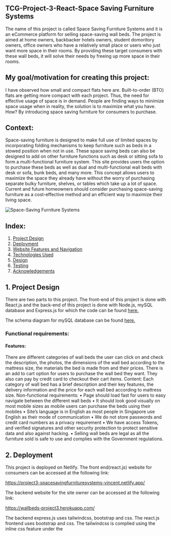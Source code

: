 ## TCG-Project-3-React-Space Saving Furniture Systems
The name of this project is called Space Saving Furniture Systems and it is an eCommerce platform for selling space-saving wall beds. The project is aimed at home owners, backbacker hotels owners, student domoritory owners, office owners who have a relatively small place or users who just want more space in their rooms. By providing these target consumers with these wall beds, it will solve their needs by freeing up more space in their rooms.

## My goal/motivation for creating this project:
I have observed how small and compact flats here are. Built-to-order (BTO) flats are getting more compact with each project. Thus, the need for effective usage of space is in demand. People are finding ways to minimize space usage when in reality, the solution is to maximize what you have. How? By introducing space saving furniture for consumers to purchase.

## Context: 
Space-saving furniture is designed to make full use of limited spaces by incorporating folding mechanisms to keep furniture such as beds in a stowed position when not in use. These space saving beds can also be designed to add on other furniture functions such as desk or sitting sofa to form a multi-functional furniture system. This site provides users the option to purchase these beds as well as dual and multi-functional wall beds with desk or sofa, bunk beds, and many more. This concept allows users to maximize the space they already have without the worry of purchasing separate bulky furniture, shelves, or tables which take up a lot of space.
Current and future homeowners should consider purchasing space-saving furniture as a cost-effective method and an efficient way to maximize their living space.

![Space-Saving Furniture Systems](https://res.cloudinary.com/dtrwtlldr/image/upload/v1639098464/SSFS_home_page_final_ijnxgo.jpg "Space-Saving Furniture Systems")

## Index:
1. [Project Design](#a)
2. [Deployment](#b)
3. [Website Features and Navigation](#c)
4. [Technologies Used](#d)
5. [Design](#e)
6. [Testing](#f)
7. [Acknowledgements](#g)
 
## <a name="a">1. Project Design </a>
There are two parts to this project. The front-end of this project is done with React.js and the back-end of this project is done with Node.js, mySQL database and Express.js for which the code can be found [here.](https://github.com/Vincelee78/Project-3-Express-mySQL)

The schema diagram for mySQL database can be found [here.](https://res.cloudinary.com/dtrwtlldr/image/upload/v1639099995/mySQL_relationship_final_tq5zw7.jpg)


### Functional requirements:
#### Features: 
There are different categories of wall beds the user can click on and check the description, the photos, the dimensions of the wall bed according to the mattress size, the materials the bed is made from and their prices.
There is an add to cart option for users to purchase the wall bed they want. They also can pay by credit card to checkout their cart items.
Content: Each category of wall bed has a brief description and their key features, the delivery information and the price for each wall bed according to mattress size.
Non-functional requirements:
•	Page should load fast for users to easy navigate between the different wall beds
•	It should look good visually on most mobile sizes as mobile users can purchase the beds using their mobiles
•	Site’s language is in English as most people in Singapore use English as their mode of communication
•	We do not store passwords and credit card numbers as a privacy requirement
•	We have access Tokens, and verified signatures and other security protection to protect sensitive data and also against hacking.
•	Selling wall beds are legal as all the furniture sold is safe to use and complies with the Government regulations.


## <a name="b">2. Deployment</a>
This project is deployed on Netlify. The front end(react.js) website for consumers can be accessed at the following link:

https://project3-spacesavingfurnituresystems-vincent.netlify.app/

The backend website for the site owner can be accessed at the following link:

https://wallbeds-project3.herokuapp.com/

The backend express.js uses tailwindcss, bootstrap and css. The react.js frontend uses bootstrap and css. The tailwindcss is complied using the inline css feature under the <style> tag in the base.hbs of the backend express.js.
 

 ## <a name="c">3. Website Features and Navigation</a>
 The website is free to browse for everyone, however user accounts need to be created to access cart and do checkout. The features of this website are listed below:
 
 * Product Listing, searching, sorting, filtering and browsing.
 <br/>The website supports searching, sorting, filtering and browsing products. The products are listed in a card graphical view. It can be filtered by their different category options, maximum and minimum cost, name, etc.
 
 * Cart, Checkout, Order Details
 <br/>A logged in user can add products to cart, checkout and view their order details.

 * Directions
 <br/>There is directions page on the website. The user can locate the location of the company's showroom on the marker in the map and the nearest mrt station to our showroom.
 
 * About
 <br/>There is an about page where it will provide background information to the user about space-saving furniture and our company.
 
#### 3.1 Navigation
The following tree shows a general direction in which one might navigate through the website:
 
 ![Image](https://res.cloudinary.com/dtrwtlldr/image/upload/v1639123199/New_save_final_wuye4v.jpg)
 
 
 ## <a name="d">4. Technologies Used</a>

 * [React 17.0.2](https://reactjs.org/)
<br> This project uses React as a frontend application for building user interfaces.
* [Bootstrap 5.1.3](https://getbootstrap.com/docs/5.1/getting-started/introduction/)
<br> This project uses Bootstrap to structure the layout of the website such as my Navbar. It is also used in positioning the text and features.
* [React Bootstrap](https://react-bootstrap.github.io/)
<br> This project uses React Bootstrap for added features such as the Carousel feature
* [date-fns](https://date-fns.org/)
<br> This project uses date-fns toolset to change the datetime format in mySQL to a more readable date format in React.
* [FontAwesome 5.15.4](https://fontawesome.com/v5/changelog/latest)
<br> This project uses FontAwesome to add custom icons such as icons in the wall bed detailed option page.
* [Axios 0.21.1](https://www.npmjs.com/package/axios/v/0.21.1) 
<br> This project uses the axios plugin for Promise based HTTP client for the browser and make requests to an API, return data from the API.
* [mySQL](https://www.mysql.com/)
<br> This project uses mySQL to store documents in the collections which the backend user has uploaded in express.js. 
* [ExpressJS 4.17.1](https://expressjs.com/)
<br> This project uses ExpressJS in the backend to provide methods to specify what function is called for a particular HTTP verb ( GET , POST , PUT , DELETE) and URL pattern and to retrieve data from mySQL and send them to React or vice versa.
* [Animate css](https://animate.style/)
<br> A library for creating animations for the fonts sliding in out out in Carousel.
* [React Hook Form](https://react-hook-form.com/)
<br> A library for building forms with React.js.
* [React Router dom](https://react-hook-form.com/)
<br> A library for routing.
* [React-toastify](https://github.com/fkhadra/react-toastify)
<br> React components library for displaying toast notifications.
* [Uuid](https://github.com/uuidjs/uuid)
<br> Javascript used in express.js for generating unique identifiers.
* [Yup](https://github.com/jquense/yup)
<br> JS library for validating data.
* [HTML 5](https://developer.mozilla.org/en-US/docs/Web/Guide/HTML/HTML5)
<br> This project uses HTML5 to structure the content and to insert buttons and images.
* [CSS](https://developer.mozilla.org/en-US/docs/Web/CSS)
<br> This project uses CSS to add visual colors, adjust the size of the features and also positioning and animation of the features, and ensure it is mobile responsive.

 ## <a name="e">5. Design</a>
### 5.1 UI/UX
The UI/UX design for this project was catered for the ease of use for the user. The design process for the website are as follows:

### 5.1.1 User Interface
#### Structure:
The organization of the site content will contain the landing page with the navigation bar and site’s logo on the top. The landing page will show the hero image of the open and closed image of a featured wall bed, and clicking on 'shop all beds' will bring the user to another page where it show the different wall bed categories and their respective images. In this page, filtering the wall beds is possible using a search feature. Clicking on the wall beds' categories will show their respective options, their description and the add to cart feature.
* The total unit price and subtotal will be shown when the user selects the wall bed he/she wants to purchase. This website caters to the local residents in Singapore so there are no additional shipping costs as it is included in the unit cost price.
*	Refund is allowed when the furniture arrives in a damaged condition. User has 3 days to file a claim after they receive the bed and provide photo evidence under at the bottom of the landing page where our contact details, location and email can be found.
*	The database will store the user's shipping and order details and will be shown in their user account in the front end.
*	The order status will also be shown in the user account.

### Skeleton:
#### Layout:
*	The user login, logout and register is at the top right of the screen for easy reference.
*	Checking out button will be done in the shopping cart. It is located on the top right of the navigation bar where it can be seen easily as a blue shopping cart icon. Total and subtotal price will be shown in the shopping cart, including shipping.
*	Search function will be in the catalogue page of the site with the image and name of the wall beds.
*	In the navigation bar at the top, will be home, catalogue, about and account pages. Within the 'home' option of the navigation bar, it will have a dropdown bar consisting of the 'home page' and 'directions' option. Clicking on the 'directions' option will open a map showing the marker with the location of our showroom and an marker of the nearest MRT station to our showroom.
*	The company logo is at the left of the navigation bar at the top.

### Surface:
#### Colours:
* White background with black and dark brown fonts in the landing page for better contrast and easy visualization. 
* Usage of [coolors](https://coolors.co/) to select my colour scheme.
* Images used will not be too bright colours as I am using a white background.
* Usage of traditional fonts such as 'Stencil Std, Fantasy' and 'Times New Roman, Times, serif'.
* Adequate white spaces between characters and lines in description for easy reading.


#### 5.2.2 User Experience:
The frontend react features are mobile responsive. The backend express.js uses tailwindcss to create a responsive design. The default tailwind font family can be found in the documentation [here](https://tailwindcss.com/docs/font-family)
 
 
 ## <a name="f">6.Testing</a>
 Based on the user's needs and objectives, these are the guidelines for the features that were implemented.
| User Stories| Features|
| ------ | ------ |
 | I navigate over the Home option on the navigation bar and click on the directions option | A map will be shown in the box with a message explaining the location of the company's showroom. Clicking on the top marker of the nearest MRT station will cause a popup to show up 'MountBatten MRT' and  the bottom marker will show 'Space-Saving Furniture Systems' where the showroom of the company is located. |
 | I click on the catalogue page in the navigation bar| I am directed to the catalogue page where the images of the products and its respective names are shown. A search filter feature is also shown on the left side of the page.|
 | I click on the About page in the navigation bar| I am directed to the about page where it will explain what is space-saving furniture and the background information of the company.|
| I log in with my email and password| After I log on, I am redirected to the catalogue page where the images of the products are with a confirmation message 'Login sucessful, (myemail)'). If I entered my email or password wrongly, I would get an error message saying 'login failed!'|
| I enter search fields 'desk' name , maximum cost $2000, Bed sizes 'single bed, Bed Orientation 'Horizontal', Mattress Type 'Foam', Bed Frame colour 'Aluminium', Wood Panel colours, 'Walnut and click on Filter Wall Beds | The filtered product that appears is Cozy Wall Bed Desk Single |
| I click on the Cozy Wall Bed Desk Single | I am directed to the Cozy Wall Bed Desk Single details page, with Walnut colour and its respective features, single bed, foam mattress, Horizontal bed orientation, Aluminium frame colour etc, |
| I click on the Add to cart-$2000| A success message is shown saying 'Item added to cart' and I am redirected to the shopping cart page with the name, description, its respective fields options, the total unit cost $2000 on the right and the subtotal $2000 on the bottom.|
| I click back on Catalogue page and click on Revolving Wall Bed and Add to Cart | I will be redirected to the shopping cart with the same success message. The Cozy Wall Bed Desk Single and Revolving Wall Bed will be in the cart with their respective images and options. The subtotal will now be $4500. |
| I update the quantity of the revolving wall bed to 3 and click on Update Quantity | A alert popbox will show' Cart Updated!. The total unit price for revolving wall bed is now $7500 and the subtotal is $9500. |
| I click on Remove from cart 'Cozy Wall Bed Desk Single' | A success message showing 'Item removed from cart'. Only the revolving wall bed will now be left in the cart with  quantity of 3 and subtotal of $7500.|
| I click on Check Out with the remaining 3 revolving wall beds in the cart| I am redirected to the stripe checkout website where it will show the total cost, $7500. I am paying for the product on the left side with the name of the product, 'Revolving Wall Bed' and quantity 3. |
| I fill in the fields in the stripe checkout website and click pay| I am redirected to the successful payment page of my website showing, Payment successful! Thank you for your order and your order is being processed. |
| I click back on the 'account' page in the navigation bar | The order items: Revolving Wall Bed, Quantity 3, Total unit cost $7500 will be shown. The date ordered: 10th December 2021, Order Reference: c8da6950-599c-11ec-910b-c35d93746f41, Order Status: Paid, will be shown.|
| I click on logout | A message showing 'Are you sure you want to log out?' I click on yes and a success message 'Logout successful' is shown, I am redirected to the Login page.|


#### 6.1 Future Features To Implement:
- A embedded video feature for users to watch how the wall bed is opened in its closed position.
- The test results can be found [here](https://search.google.com/test/mobile-friendly/result?id=KtBqOjqCxvfnsseobCLixA). 
- Test results were done on 3 mobile devices
1. [Oppo R17 pro](https://res.cloudinary.com/dtrwtlldr/image/upload/v1639322960/MNXA0772_zoxfzs.jpg)
2. [Oppo R17 pro](https://res.cloudinary.com/dtrwtlldr/image/upload/v1639322960/ANQB0566_cwgviy.jpg)
3. [Iphone SE 2020](https://res.cloudinary.com/dtrwtlldr/image/upload/v1639323117/IMG_6034_mok9f3.png)
4. [Iphone SE 2020](https://res.cloudinary.com/dtrwtlldr/image/upload/v1639323116/IMG_6033_x7lnuf.png)
5. [Iphone7](https://res.cloudinary.com/dtrwtlldr/image/upload/v1639323189/PRFX1874_aqhmgg.jpg)
6. [Iphone7](https://res.cloudinary.com/dtrwtlldr/image/upload/v1639323190/TYWR6574_wrldzy.jpg)

- The web application is mobile responsive.

 ## <a name="g">7. Credits and Acknowledgement</a>
* Credits to https://www.qoo10.sg/shop/spacesaving for the company's vision and wall beds data.
* Credits to https://shop.smartbeds.it for their wall bed images and their descriptions.
* Credits to https://www.amazingspace.sg for their page on 'What is space saving furniture' and their wall bed image.
* All code snippets and templates used in this project are attributed in the source code where applicable.
